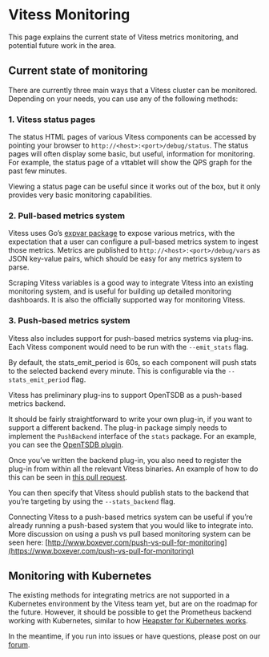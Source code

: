 # Vitess Monitoring

This page explains the current state of Vitess metrics monitoring, and potential future work in the area.

## Current state of monitoring

There are currently three main ways that a Vitess cluster can be monitored. Depending on your needs, you can use any of the following methods:

### 1. Vitess status pages

The status HTML pages of various Vitess components can be accessed by pointing your browser to `http://<host>:<port>/debug/status`. The status pages will often display some basic, but useful, information for monitoring. For example, the status page of a vttablet will show the QPS graph for the past few minutes.

Viewing a status page can be useful since it works out of the box, but it only provides very basic monitoring capabilities.

### 2. Pull-based metrics system

Vitess uses Go’s [expvar package](https://golang.org/pkg/expvar/) to expose various metrics, with the expectation that a user can configure a pull-based metrics system to ingest those metrics. Metrics are published to `http://<host>:<port>/debug/vars` as JSON key-value pairs, which should be easy for any metrics system to parse.

Scraping Vitess variables is a good way to integrate Vitess into an existing monitoring system, and is useful for building up detailed monitoring dashboards. It is also the officially supported way for monitoring Vitess.

### 3. Push-based metrics system

Vitess also includes support for push-based metrics systems via plug-ins. Each Vitess component would need to be run with the `--emit_stats` flag.

By default, the stats_emit_period is 60s, so each component will push stats to the selected backend every minute. This is configurable via the `--stats_emit_period` flag.

Vitess has preliminary plug-ins to support OpenTSDB as a push-based metrics backend.

It should be fairly straightforward to write your own plug-in, if you want to support a different backend. The plug-in package simply needs to implement the `PushBackend` interface of the `stats` package. For an example, you can see the [OpenTSDB plugin](https://github.com/vitessio/vitess/blob/master/go/stats/opentsdb/opentsdb.go).

Once you’ve written the backend plug-in, you also need to register the plug-in from within all the relevant Vitess binaries. An example of how to do this can be seen in [this pull request](https://github.com/vitessio/vitess/pull/469).

You can then specify that Vitess should publish stats to the backend that you’re targeting by using the `--stats_backend` flag.  

Connecting Vitess to a push-based metrics system can be useful if you’re already running a push-based system that you would like to integrate into. More discussion on using a push vs pull based monitoring system can be seen here: [http://www.boxever.com/push-vs-pull-for-monitoring](https://www.boxever.com/push-vs-pull-for-monitoring)

## Monitoring with Kubernetes

The existing methods for integrating metrics are not supported in a Kubernetes environment by the Vitess team yet, but are on the roadmap for the future. However, it should be possible to get the Prometheus backend working with Kubernetes, similar to how [Heapster for Kubernetes works](https://github.com/kubernetes/kubernetes/tree/master/cluster/addons/prometheus). 

In the meantime, if you run into issues or have questions, please post on our [forum](https://groups.google.com/forum/#!forum/vitess).


